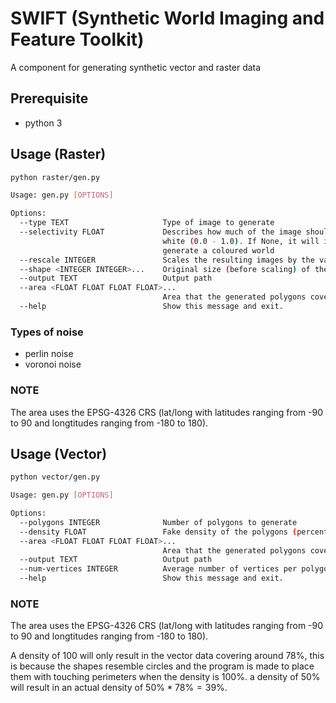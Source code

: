 # SWIFT (Synthetic World Imaging and Feature Toolkit)

A component for generating synthetic vector and raster data

## Prerequisite

- python 3

## Usage (Raster)

```bash
python raster/gen.py
```

```bash
Usage: gen.py [OPTIONS]

Options:
  --type TEXT                     Type of image to generate
  --selectivity FLOAT             Describes how much of the image should be
                                  white (0.0 - 1.0). If None, it will instead
                                  generate a coloured world
  --rescale INTEGER               Scales the resulting images by the value
  --shape <INTEGER INTEGER>...    Original size (before scaling) of the image
  --output TEXT                   Output path
  --area <FLOAT FLOAT FLOAT FLOAT>...
                                  Area that the generated polygons cover.
  --help                          Show this message and exit.
```

### Types of noise
- perlin noise
- voronoi noise

### NOTE
The area uses the EPSG-4326 CRS (lat/long with latitudes ranging from -90 to 90 and longtitudes ranging from -180 to 180).

## Usage (Vector)

```bash
python vector/gen.py
```

```bash
Usage: gen.py [OPTIONS]

Options:
  --polygons INTEGER              Number of polygons to generate
  --density FLOAT                 Fake density of the polygons (percent) :)
  --area <FLOAT FLOAT FLOAT FLOAT>...
                                  Area that the generated polygons cover.
  --output TEXT                   Output path
  --num-vertices INTEGER          Average number of vertices per polygon
  --help                          Show this message and exit.
```

### NOTE
The area uses the EPSG-4326 CRS (lat/long with latitudes ranging from -90 to 90 and longtitudes ranging from -180 to 180).

A density of 100 will only result in the vector data covering around 78%, this is because the shapes resemble circles and the program is made to place them with touching perimeters when the density is 100%. a density of 50% will result in an actual density of $50\% * 78\%=39\%$.

